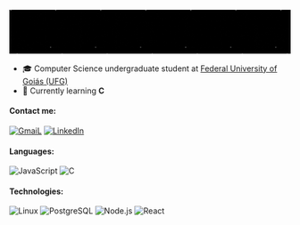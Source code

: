 ![Header](https://github.com/geovannacas/geovannacas/blob/main/Header.gif)

- 🎓 Computer Science undergraduate student at [Federal University of Goiás (UFG)](https://inf.ufg.br/p/30138-ciencia-da-computacao)
- 🌱  Currently learning **C**

#### Contact me:
[![GmaiL](https://img.shields.io/badge/-Gmail-000?&logo=Gmail)](mailto:geovannacunha31@gmail.com)
[![LinkedIn](https://img.shields.io/badge/-Linkedin-000?&logo=Linkedin)](https://linkedin.com/in/geovanna-cunha) 

#### Languages:

![JavaScript](https://img.shields.io/badge/-JavaScript-000?&logo=JavaScript)
![C](https://img.shields.io/badge/-C-000?&logo=C)

#### Technologies:
![Linux](https://img.shields.io/badge/-Linux-000?&logo=Linux)
![PostgreSQL](https://img.shields.io/badge/-PostgreSQL-000?&logo=PostgreSQL)
![Node.js](https://img.shields.io/badge/-Node.js-000?&logo=node.js)
![React](https://img.shields.io/badge/-React-000?&logo=React)
